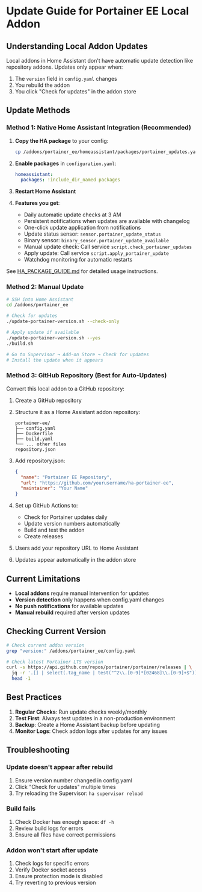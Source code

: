 # Update Guide for Portainer EE Local Addon

## Understanding Local Addon Updates

Local addons in Home Assistant don't have automatic update detection like repository addons. Updates only appear when:
1. The `version` field in `config.yaml` changes
2. You rebuild the addon
3. You click "Check for updates" in the addon store

## Update Methods

### Method 1: Native Home Assistant Integration (Recommended)

1. **Copy the HA package** to your config:
   ```bash
   cp /addons/portainer_ee/homeassistant/packages/portainer_updates.yaml /config/packages/
   ```

2. **Enable packages** in `configuration.yaml`:
   ```yaml
   homeassistant:
     packages: !include_dir_named packages
   ```

3. **Restart Home Assistant**

4. **Features you get**:
   - Daily automatic update checks at 3 AM
   - Persistent notifications when updates are available with changelog
   - One-click update application from notifications
   - Update status sensor: `sensor.portainer_update_status`
   - Binary sensor: `binary_sensor.portainer_update_available`
   - Manual update check: Call service `script.check_portainer_updates`
   - Apply update: Call service `script.apply_portainer_update`
   - Watchdog monitoring for automatic restarts

See [HA_PACKAGE_GUIDE.md](HA_PACKAGE_GUIDE.md) for detailed usage instructions.

### Method 2: Manual Update
```bash
# SSH into Home Assistant
cd /addons/portainer_ee

# Check for updates
./update-portainer-version.sh --check-only

# Apply update if available
./update-portainer-version.sh --yes
./build.sh

# Go to Supervisor → Add-on Store → Check for updates
# Install the update when it appears
```

### Method 3: GitHub Repository (Best for Auto-Updates)

Convert this local addon to a GitHub repository:

1. Create a GitHub repository
2. Structure it as a Home Assistant addon repository:
   ```
   portainer-ee/
   ├── config.yaml
   ├── Dockerfile
   ├── build.yaml
   └── ... other files
   repository.json
   ```

3. Add repository.json:
   ```json
   {
     "name": "Portainer EE Repository",
     "url": "https://github.com/yourusername/ha-portainer-ee",
     "maintainer": "Your Name"
   }
   ```

4. Set up GitHub Actions to:
   - Check for Portainer updates daily
   - Update version numbers automatically
   - Build and test the addon
   - Create releases

5. Users add your repository URL to Home Assistant
6. Updates appear automatically in the addon store

## Current Limitations

- **Local addons** require manual intervention for updates
- **Version detection** only happens when config.yaml changes
- **No push notifications** for available updates
- **Manual rebuild** required after version updates

## Checking Current Version

```bash
# Check current addon version
grep "version:" /addons/portainer_ee/config.yaml

# Check latest Portainer LTS version
curl -s https://api.github.com/repos/portainer/portainer/releases | \
  jq -r '.[] | select(.tag_name | test("^2\\.[0-9]*[02468]\\.[0-9]+$")) | .tag_name' | \
  head -1
```

## Best Practices

1. **Regular Checks**: Run update checks weekly/monthly
2. **Test First**: Always test updates in a non-production environment
3. **Backup**: Create a Home Assistant backup before updating
4. **Monitor Logs**: Check addon logs after updates for any issues

## Troubleshooting

### Update doesn't appear after rebuild
1. Ensure version number changed in config.yaml
2. Click "Check for updates" multiple times
3. Try reloading the Supervisor: `ha supervisor reload`

### Build fails
1. Check Docker has enough space: `df -h`
2. Review build logs for errors
3. Ensure all files have correct permissions

### Addon won't start after update
1. Check logs for specific errors
2. Verify Docker socket access
3. Ensure protection mode is disabled
4. Try reverting to previous version